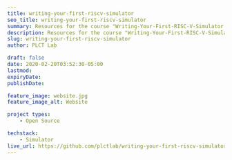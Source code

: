 ```yaml
---
title: writing-your-first-riscv-simulator
seo_title: writing-your-first-riscv-simulator
summary: Resources for the course "Writing-Your-First-RISC-V-Simulator
description: Resources for the course "Writing-Your-First-RISC-V-Simulator
slug: writing-your-first-riscv-simulator
author: PLCT Lab

draft: false
date: 2020-02-20T03:52:30-05:00
lastmod: 
expiryDate: 
publishDate: 

feature_image: website.jpg
feature_image_alt: Website

project types: 
    - Open Source

techstack:
    - Simulator
live_url: https://github.com/plctlab/writing-your-first-riscv-simulator
---
```


